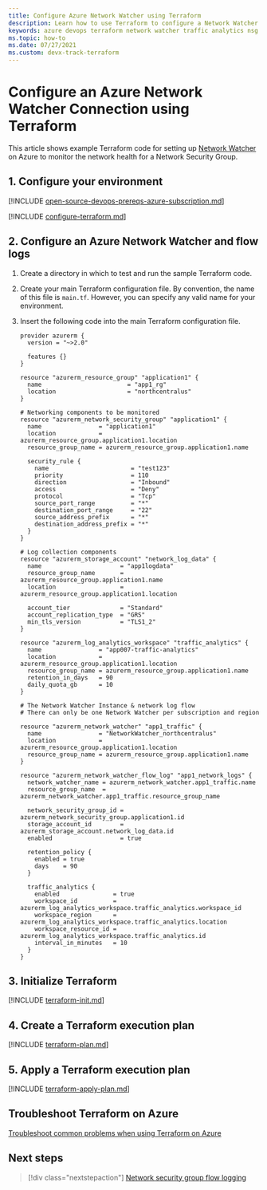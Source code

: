 ```yaml
---
title: Configure Azure Network Watcher using Terraform
description: Learn how to use Terraform to configure a Network Watcher and NSG flow logs in Azure.
keywords: azure devops terraform network watcher traffic analytics nsg
ms.topic: how-to
ms.date: 07/27/2021
ms.custom: devx-track-terraform
---
```


# Configure an Azure Network Watcher Connection using Terraform

This article shows example Terraform code for setting up [Network Watcher](/azure/network-watcher/network-watcher-monitoring-overview) on Azure to monitor the network health for a Network Security Group.

## 1. Configure your environment

[!INCLUDE [open-source-devops-prereqs-azure-subscription.md](../includes/open-source-devops-prereqs-azure-subscription.md)]

[!INCLUDE [configure-terraform.md](includes/configure-terraform.md)]

## 2. Configure an Azure Network Watcher and flow logs

1. Create a directory in which to test and run the sample Terraform code.

1. Create your main Terraform configuration file. By convention, the name of this file is `main.tf`. However, you can specify any valid name for your environment.

1. Insert the following code into the main Terraform configuration file.

    ```hcl
    provider azurerm {
      version = "~>2.0"
    
      features {}
    }
    
    resource "azurerm_resource_group" "application1" {
      name                        = "app1_rg"
      location                    = "northcentralus"
    }
    
    # Networking components to be monitored
    resource "azurerm_network_security_group" "application1" {
      name                = "application1"
      location            = azurerm_resource_group.application1.location
      resource_group_name = azurerm_resource_group.application1.name
    
      security_rule {
        name                       = "test123"
        priority                   = 110
        direction                  = "Inbound"
        access                     = "Deny"
        protocol                   = "Tcp"
        source_port_range          = "*"
        destination_port_range     = "22"
        source_address_prefix      = "*"
        destination_address_prefix = "*"
      }
    }
    
    # Log collection components
    resource "azurerm_storage_account" "network_log_data" {
      name                      = "app1logdata"
      resource_group_name       = azurerm_resource_group.application1.name
      location                  = azurerm_resource_group.application1.location
    
      account_tier              = "Standard"
      account_replication_type  = "GRS"
      min_tls_version           = "TLS1_2"
    }
    
    resource "azurerm_log_analytics_workspace" "traffic_analytics" {
      name                = "app007-traffic-analytics"
      location            = azurerm_resource_group.application1.location
      resource_group_name = azurerm_resource_group.application1.name
      retention_in_days   = 90
      daily_quota_gb      = 10
    }
    
    # The Network Watcher Instance & network log flow
    # There can only be one Network Watcher per subscription and region
    
    resource "azurerm_network_watcher" "app1_traffic" {
      name                = "NetworkWatcher_northcentralus"
      location            = azurerm_resource_group.application1.location
      resource_group_name = azurerm_resource_group.application1.name
    }
    
    resource "azurerm_network_watcher_flow_log" "app1_network_logs" {
      network_watcher_name = azurerm_network_watcher.app1_traffic.name
      resource_group_name  = azurerm_network_watcher.app1_traffic.resource_group_name
    
      network_security_group_id = azurerm_network_security_group.application1.id
      storage_account_id        = azurerm_storage_account.network_log_data.id
      enabled                   = true
    
      retention_policy {
        enabled = true
        days    = 90
      }
    
      traffic_analytics {
        enabled               = true
        workspace_id          = azurerm_log_analytics_workspace.traffic_analytics.workspace_id
        workspace_region      = azurerm_log_analytics_workspace.traffic_analytics.location
        workspace_resource_id = azurerm_log_analytics_workspace.traffic_analytics.id
        interval_in_minutes   = 10
      }
    }
    ```

## 3. Initialize Terraform

[!INCLUDE [terraform-init.md](includes/terraform-init.md)]

## 4. Create a Terraform execution plan

[!INCLUDE [terraform-plan.md](includes/terraform-plan.md)]

## 5. Apply a Terraform execution plan

[!INCLUDE [terraform-apply-plan.md](includes/terraform-apply-plan.md)]

## Troubleshoot Terraform on Azure

[Troubleshoot common problems when using Terraform on Azure](troubleshoot.md)

## Next steps

> [!div class="nextstepaction"] 
> [Network security group flow logging](/azure/network-watcher/network-watcher-nsg-flow-logging-overview)
